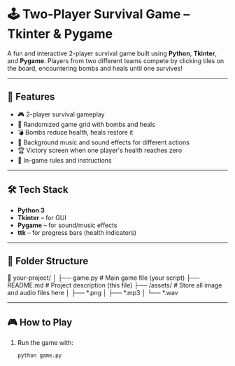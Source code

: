 # 🕹️ Two-Player Survival Game – Tkinter & Pygame

A fun and interactive 2-player survival game built using **Python**, **Tkinter**, and **Pygame**. Players from two different teams compete by clicking tiles on the board, encountering bombs and heals until one survives!

---

## 📌 Features

- 🎮 2-player survival gameplay
- 🧠 Randomized game grid with bombs and heals
- 💣 Bombs reduce health, heals restore it
- 🎵 Background music and sound effects for different actions
- 🏆 Victory screen when one player's health reaches zero
- 📜 In-game rules and instructions

---

## 🛠️ Tech Stack

- **Python 3**
- **Tkinter** – for GUI
- **Pygame** – for sound/music effects
- **ttk** – for progress bars (health indicators)

---

## 📂 Folder Structure
📁 your-project/
│
├── game.py # Main game file (your script)
├── README.md # Project description (this file)
├── /assets/ # Store all image and audio files here
│ ├── *.png
│ ├── *.mp3
│ └── *.wav


---

## 🎮 How to Play

1. Run the game with:
   ```bash
   python game.py
